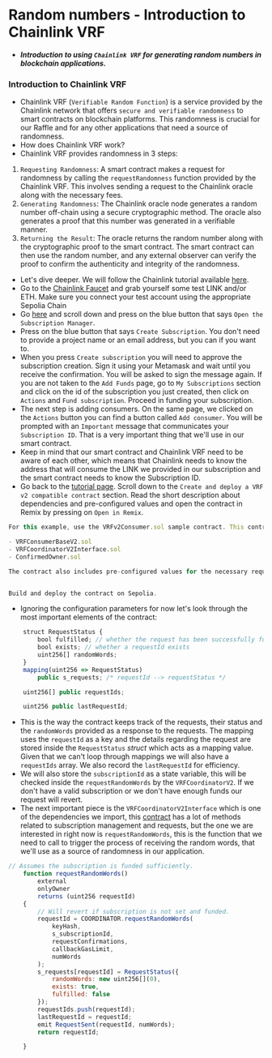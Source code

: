 # Random numbers - Introduction to Chainlink VRF
- ***Introduction to using `Chainlink VRF` for generating random numbers in blockchain applications.***

### Introduction to Chainlink VRF
- Chainlink VRF (`Verifiable Random Function`) is a service provided by the Chainlink network that offers `secure and verifiable randomness` to smart contracts on blockchain platforms. This randomness is crucial for our Raffle and for any other applications that need a source of randomness.
- How does Chainlink VRF work?
- Chainlink VRF provides randomness in 3 steps:
1. `Requesting Randomness`: A smart contract makes a request for randomness by calling the `requestRandomness` function provided by the Chainlink VRF. This involves sending a request to the Chainlink oracle along with the necessary fees.
2. `Generating Randomness`: The Chainlink oracle node generates a random number off-chain using a secure cryptographic method. The oracle also generates a proof that this number was generated in a verifiable manner.
3. `Returning the Result`: The oracle returns the random number along with the cryptographic proof to the smart contract. The smart contract can then use the random number, and any external observer can verify the proof to confirm the authenticity and integrity of the randomness.

- Let's dive deeper. We will follow the Chainlink tutorial available [here](https://docs.chain.link/vrf/v2/subscription/examples/get-a-random-number).
- Go to the [Chainlink Faucet](https://faucets.chain.link/sepolia) and grab yourself some test LINK and/or ETH. Make sure you connect your test account using the appropriate Sepolia Chain
- Go [here](https://docs.chain.link/vrf/v2/subscription/examples/get-a-random-number) and scroll down and press on the blue button that says `Open the Subscription Manager`.
- Press on the blue button that says `Create Subscription`. You don't need to provide a project name or an email address, but you can if you want to.
- When you press `Create subscription` you will need to approve the subscription creation. Sign it using your Metamask and wait until you receive the confirmation. You will be asked to sign the message again. If you are not taken to the `Add Funds` page, go to `My Subscriptions` section and click on the id of the subscription you just created, then click on `Actions` and `Fund subscription`. Proceed in funding your subscription.
- The next step is adding consumers. On the same page, we clicked on the `Actions` button you can find a button called `Add consumer`. You will be prompted with an `Important` message that communicates your `Subscription ID`. That is a very important thing that we'll use in our smart contract.
- Keep in mind that our smart contract and Chainlink VRF need to be aware of each other, which means that Chainlink needs to know the address that will consume the LINK we provided in our subscription and the smart contract needs to know the Subscription ID.
- Go back to the [tutorial page](https://docs.chain.link/vrf/v2/subscription/examples/get-a-random-number#create-and-deploy-a-vrf-v2-compatible-contract). Scroll down to the `Create and deploy a VRF v2 compatible contract` section. Read the short description about dependencies and pre-configured values and open the contract in Remix by pressing on `Open in Remix`.

```javascript
For this example, use the VRFv2Consumer.sol sample contract. This contract imports the following dependencies:

- VRFConsumerBaseV2.sol
- VRFCoordinatorV2Interface.sol
- ConfirmedOwner.sol

The contract also includes pre-configured values for the necessary request parameters such as vrfCoordinator address, gas lane keyHash, callbackGasLimit, requestConfirmations and number of random words numWords. You can change these parameters if you want to experiment on different testnets, but for this example you only need to specify subscriptionId when you deploy the contract.


Build and deploy the contract on Sepolia.
```

- Ignoring the configuration parameters for now let's look through the most important elements of the contract:

```javascript
    struct RequestStatus {
        bool fulfilled; // whether the request has been successfully fulfilled
        bool exists; // whether a requestId exists
        uint256[] randomWords;
    }
    mapping(uint256 => RequestStatus)
        public s_requests; /* requestId --> requestStatus */

    uint256[] public requestIds;

    uint256 public lastRequestId;
```

- This is the way the contract keeps track of the requests, their status and the `randomWords` provided as a response to the requests. The mapping uses the `requestId` as a key and the details regarding the request are stored inside the `RequestStatus` *struct* which acts as a mapping value. Given that we can't loop through mappings we will also have a `requestIds` array. We also record the `lastRequestId` for efficiency.
- We will also store the `subscriptionId` as a state variable, this will be checked inside the `requestRandomWords` by the `VRFCoordinatorV2`. If we don't have a valid subscription or we don't have enough funds our request will revert.
- The next important piece is the `VRFCoordinatorV2Interface` which is one of the dependencies we import, this [contract](https://github.com/smartcontractkit/chainlink/blob/develop/contracts/src/v0.8/vrf/interfaces/VRFCoordinatorV2Interface.sol) has a lot of methods related to subscription management and requests, but the one we are interested in right now is `requestRandomWords`, this is the function that we need to call to trigger the process of receiving the random words, that we'll use as a source of randomness in our application.

```javascript
// Assumes the subscription is funded sufficiently.
    function requestRandomWords()
        external
        onlyOwner
        returns (uint256 requestId)
    {
        // Will revert if subscription is not set and funded.
        requestId = COORDINATOR.requestRandomWords(
            keyHash,
            s_subscriptionId,
            requestConfirmations,
            callbackGasLimit,
            numWords
        );
        s_requests[requestId] = RequestStatus({
            randomWords: new uint256[](0),
            exists: true,
            fulfilled: false
        });
        requestIds.push(requestId);
        lastRequestId = requestId;
        emit RequestSent(requestId, numWords);
        return requestId;

    }
```
